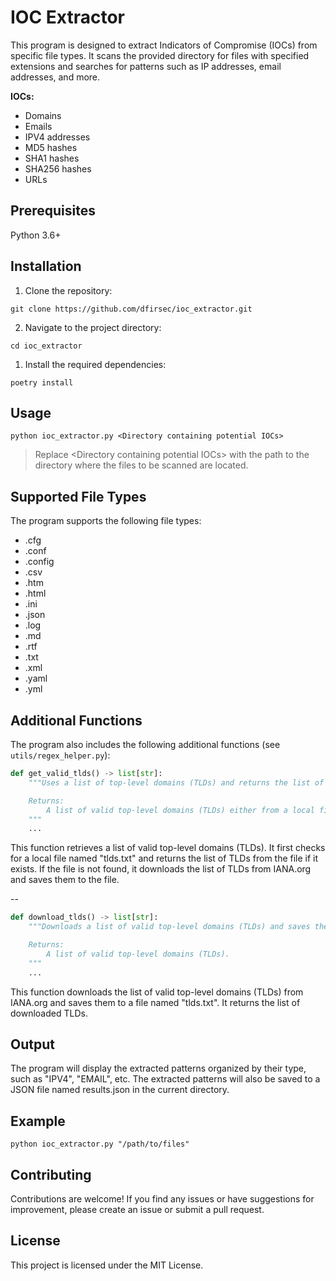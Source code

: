 # IOC Extractor

This program is designed to extract Indicators of Compromise (IOCs) from specific file types. It scans the provided directory for files with specified extensions and searches for patterns such as IP addresses, email addresses, and more.

**IOCs:**

- Domains
- Emails
- IPV4 addresses
- MD5 hashes
- SHA1 hashes
- SHA256 hashes
- URLs

## Prerequisites

Python 3.6+

## Installation

1. Clone the repository:

```text
git clone https://github.com/dfirsec/ioc_extractor.git
```

2. Navigate to the project directory:

```text
cd ioc_extractor
```

1. Install the required dependencies:

```text
poetry install
```

## Usage

```text
python ioc_extractor.py <Directory containing potential IOCs>
```

> Replace \<Directory containing potential IOCs> with the path to the directory where the files to be scanned are located.

## Supported File Types

The program supports the following file types:

- .cfg
- .conf
- .config
- .csv
- .htm
- .html
- .ini
- .json
- .log
- .md
- .rtf
- .txt
- .xml
- .yaml
- .yml

## Additional Functions

The program also includes the following additional functions (see `utils/regex_helper.py`):

```python
def get_valid_tlds() -> list[str]:
    """Uses a list of top-level domains (TLDs) and returns the list of TLDs.

    Returns:
        A list of valid top-level domains (TLDs) either from a local file named "tlds.txt" or by downloading them from IANA.org if the file is not found.
    """
    ...
```

This function retrieves a list of valid top-level domains (TLDs). It first checks for a local file named "tlds.txt" and returns the list of TLDs from the file if it exists. If the file is not found, it downloads the list of TLDs from IANA.org and saves them to the file.

--

```python
def download_tlds() -> list[str]:
    """Downloads a list of valid top-level domains (TLDs) and saves them to a file.

    Returns:
        A list of valid top-level domains (TLDs).
    """
    ...
```

This function downloads the list of valid top-level domains (TLDs) from IANA.org and saves them to a file named "tlds.txt". It returns the list of downloaded TLDs.

## Output

The program will display the extracted patterns organized by their type, such as "IPV4", "EMAIL", etc.  The extracted patterns will also be saved to a JSON file named results.json in the current directory.

## Example

```text
python ioc_extractor.py "/path/to/files"
```

## Contributing

Contributions are welcome! If you find any issues or have suggestions for improvement, please create an issue or submit a pull request.

## License
This project is licensed under the MIT License.